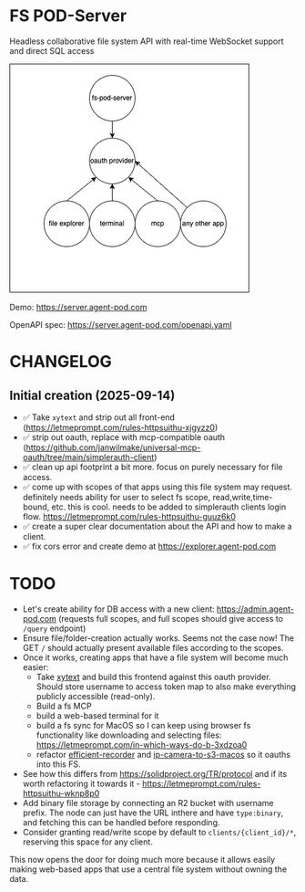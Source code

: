 # FS POD-Server

Headless collaborative file system API with real-time WebSocket support and direct SQL access

![](design.drawio.png)

Demo: https://server.agent-pod.com

OpenAPI spec: https://server.agent-pod.com/openapi.yaml

# CHANGELOG

## Initial creation (2025-09-14)

- ✅ Take `xytext` and strip out all front-end (https://letmeprompt.com/rules-httpsuithu-xjgyzz0)
- ✅ strip out oauth, replace with mcp-compatible oauth (https://github.com/janwilmake/universal-mcp-oauth/tree/main/simplerauth-client)
- ✅ clean up api footprint a bit more. focus on purely necessary for file access.
- ✅ come up with scopes of that apps using this file system may request. definitely needs ability for user to select fs scope, read,write,time-bound, etc. this is cool. needs to be added to simplerauth clients login flow. https://letmeprompt.com/rules-httpsuithu-guuz6k0
- ✅ create a super clear documentation about the API and how to make a client.
- ✅ fix cors error and create demo at https://explorer.agent-pod.com

# TODO

- Let's create ability for DB access with a new client: https://admin.agent-pod.com (requests full scopes, and full scopes should give access to `/query` endpoint)
- Ensure file/folder-creation actually works. Seems not the case now! The GET `/` should actually present available files according to the scopes.
- Once it works, creating apps that have a file system will become much easier:
  - Take [xytext](../xytext/) and build this frontend against this oauth provider. Should store username to access token map to also make everything publicly accessible (read-only).
  - Build a fs MCP
  - build a web-based terminal for it
  - build a fs sync for MacOS so I can keep using browser fs functionality like downloading and selecting files: https://letmeprompt.com/in-which-ways-do-b-3xdzoa0
  - refactor [efficient-recorder](../efficient-recorder/) and [ip-camera-to-s3-macos](../ip-camera-to-s3-macos/) so it oauths into this FS.
- See how this differs from https://solidproject.org/TR/protocol and if its worth refactoring it towards it - https://letmeprompt.com/rules-httpsuithu-wknp8p0
- Add binary file storage by connecting an R2 bucket with username prefix. The node can just have the URL inthere and have `type:binary`, and fetching this can be handled before responding.
- Consider granting read/write scope by default to `clients/{client_id}/*`, reserving this space for any client.

This now opens the door for doing much more because it allows easily making web-based apps that use a central file system without owning the data.

